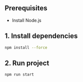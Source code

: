 ## Prerequisites
   - Install Node.js

## 1. Install dependencies

```bash
npm install --force
```

## 2. Run project

```bash
npm run start
```
